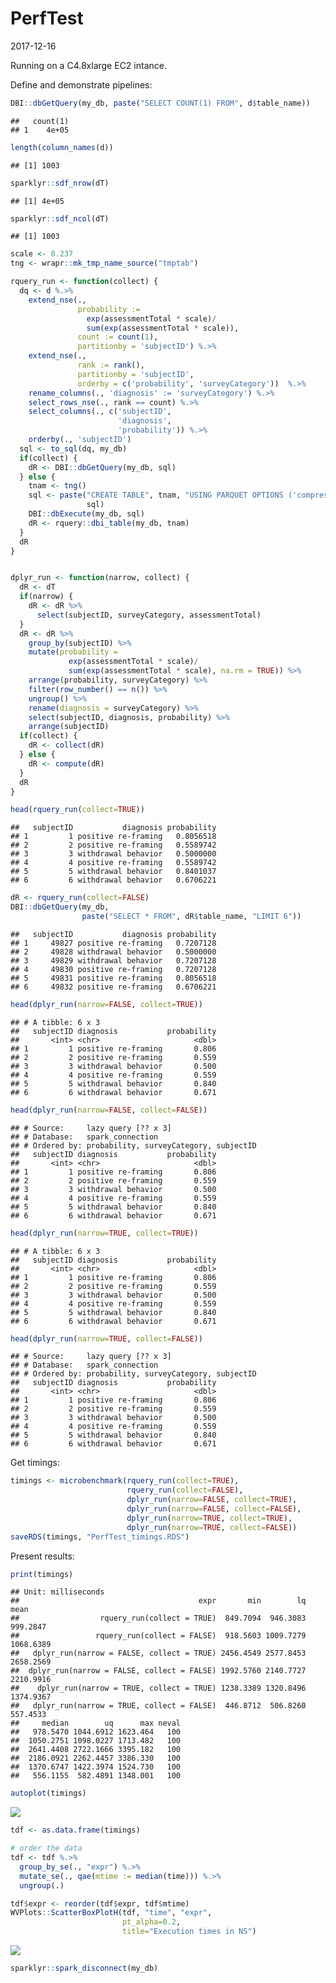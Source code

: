 PerfTest
================
2017-12-16

<!-- PerfTest.md is generated from PerfTest.Rmd. Please edit that file -->
Running on a C4.8xlarge EC2 intance.

Define and demonstrate pipelines:

``` r
DBI::dbGetQuery(my_db, paste("SELECT COUNT(1) FROM", d$table_name))
```

    ##   count(1)
    ## 1    4e+05

``` r
length(column_names(d))
```

    ## [1] 1003

``` r
sparklyr::sdf_nrow(dT)
```

    ## [1] 4e+05

``` r
sparklyr::sdf_ncol(dT)
```

    ## [1] 1003

``` r
scale <- 0.237
tng <- wrapr::mk_tmp_name_source("tmptab")

rquery_run <- function(collect) {
  dq <- d %.>%
    extend_nse(.,
               probability :=
                 exp(assessmentTotal * scale)/
                 sum(exp(assessmentTotal * scale)),
               count := count(1),
               partitionby = 'subjectID') %.>%
    extend_nse(.,
               rank := rank(),
               partitionby = 'subjectID',
               orderby = c('probability', 'surveyCategory'))  %.>%
    rename_columns(., 'diagnosis' := 'surveyCategory') %.>%
    select_rows_nse(., rank == count) %.>%
    select_columns(., c('subjectID', 
                        'diagnosis', 
                        'probability')) %.>%
    orderby(., 'subjectID')
  sql <- to_sql(dq, my_db)
  if(collect) {
    dR <- DBI::dbGetQuery(my_db, sql)
  } else {
    tnam <- tng()
    sql <- paste("CREATE TABLE", tnam, "USING PARQUET OPTIONS ('compression'='snappy') AS", 
                 sql)
    DBI::dbExecute(my_db, sql)
    dR <- rquery::dbi_table(my_db, tnam)
  }
  dR
}


dplyr_run <- function(narrow, collect) {
  dR <- dT
  if(narrow) {
    dR <- dR %>%
      select(subjectID, surveyCategory, assessmentTotal)
  }
  dR <- dR %>%
    group_by(subjectID) %>%
    mutate(probability =
             exp(assessmentTotal * scale)/
             sum(exp(assessmentTotal * scale), na.rm = TRUE)) %>%
    arrange(probability, surveyCategory) %>%
    filter(row_number() == n()) %>%
    ungroup() %>%
    rename(diagnosis = surveyCategory) %>%
    select(subjectID, diagnosis, probability) %>%
    arrange(subjectID)
  if(collect) {
    dR <- collect(dR)
  } else {
    dR <- compute(dR)
  }
  dR
}

head(rquery_run(collect=TRUE))
```

    ##   subjectID           diagnosis probability
    ## 1         1 positive re-framing   0.8056518
    ## 2         2 positive re-framing   0.5589742
    ## 3         3 withdrawal behavior   0.5000000
    ## 4         4 positive re-framing   0.5589742
    ## 5         5 withdrawal behavior   0.8401037
    ## 6         6 withdrawal behavior   0.6706221

``` r
dR <- rquery_run(collect=FALSE) 
DBI::dbGetQuery(my_db, 
                paste("SELECT * FROM", dR$table_name, "LIMIT 6"))
```

    ##   subjectID           diagnosis probability
    ## 1     49827 positive re-framing   0.7207128
    ## 2     49828 withdrawal behavior   0.5000000
    ## 3     49829 withdrawal behavior   0.7207128
    ## 4     49830 positive re-framing   0.7207128
    ## 5     49831 positive re-framing   0.8056518
    ## 6     49832 positive re-framing   0.6706221

``` r
head(dplyr_run(narrow=FALSE, collect=TRUE))
```

    ## # A tibble: 6 x 3
    ##   subjectID diagnosis           probability
    ##       <int> <chr>                     <dbl>
    ## 1         1 positive re-framing       0.806
    ## 2         2 positive re-framing       0.559
    ## 3         3 withdrawal behavior       0.500
    ## 4         4 positive re-framing       0.559
    ## 5         5 withdrawal behavior       0.840
    ## 6         6 withdrawal behavior       0.671

``` r
head(dplyr_run(narrow=FALSE, collect=FALSE))
```

    ## # Source:     lazy query [?? x 3]
    ## # Database:   spark_connection
    ## # Ordered by: probability, surveyCategory, subjectID
    ##   subjectID diagnosis           probability
    ##       <int> <chr>                     <dbl>
    ## 1         1 positive re-framing       0.806
    ## 2         2 positive re-framing       0.559
    ## 3         3 withdrawal behavior       0.500
    ## 4         4 positive re-framing       0.559
    ## 5         5 withdrawal behavior       0.840
    ## 6         6 withdrawal behavior       0.671

``` r
head(dplyr_run(narrow=TRUE, collect=TRUE))
```

    ## # A tibble: 6 x 3
    ##   subjectID diagnosis           probability
    ##       <int> <chr>                     <dbl>
    ## 1         1 positive re-framing       0.806
    ## 2         2 positive re-framing       0.559
    ## 3         3 withdrawal behavior       0.500
    ## 4         4 positive re-framing       0.559
    ## 5         5 withdrawal behavior       0.840
    ## 6         6 withdrawal behavior       0.671

``` r
head(dplyr_run(narrow=TRUE, collect=FALSE))
```

    ## # Source:     lazy query [?? x 3]
    ## # Database:   spark_connection
    ## # Ordered by: probability, surveyCategory, subjectID
    ##   subjectID diagnosis           probability
    ##       <int> <chr>                     <dbl>
    ## 1         1 positive re-framing       0.806
    ## 2         2 positive re-framing       0.559
    ## 3         3 withdrawal behavior       0.500
    ## 4         4 positive re-framing       0.559
    ## 5         5 withdrawal behavior       0.840
    ## 6         6 withdrawal behavior       0.671

Get timings:

``` r
timings <- microbenchmark(rquery_run(collect=TRUE), 
                          rquery_run(collect=FALSE), 
                          dplyr_run(narrow=FALSE, collect=TRUE), 
                          dplyr_run(narrow=FALSE, collect=FALSE), 
                          dplyr_run(narrow=TRUE, collect=TRUE),
                          dplyr_run(narrow=TRUE, collect=FALSE))
saveRDS(timings, "PerfTest_timings.RDS")
```

Present results:

``` r
print(timings)
```

    ## Unit: milliseconds
    ##                                        expr       min        lq      mean
    ##                  rquery_run(collect = TRUE)  849.7094  946.3083  999.2847
    ##                 rquery_run(collect = FALSE)  918.5603 1009.7279 1068.6389
    ##   dplyr_run(narrow = FALSE, collect = TRUE) 2456.4549 2577.8453 2658.2569
    ##  dplyr_run(narrow = FALSE, collect = FALSE) 1992.5760 2140.7727 2210.9916
    ##    dplyr_run(narrow = TRUE, collect = TRUE) 1238.3389 1320.8496 1374.9367
    ##   dplyr_run(narrow = TRUE, collect = FALSE)  446.8712  506.8260  557.4533
    ##     median        uq      max neval
    ##   978.5470 1044.6912 1623.464   100
    ##  1050.2751 1098.0227 1713.482   100
    ##  2641.4408 2722.1666 3395.182   100
    ##  2186.0921 2262.4457 3386.330   100
    ##  1370.6747 1422.3974 1524.730   100
    ##   556.1155  582.4891 1348.001   100

``` r
autoplot(timings)
```

![](PerfTest_files/figure-markdown_github/present-1.png)

``` r
tdf <- as.data.frame(timings)

# order the data
tdf <- tdf %.>%
  group_by_se(., "expr") %.>%
  mutate_se(., qae(mtime := median(time))) %.>%
  ungroup(.)

tdf$expr <- reorder(tdf$expr, tdf$mtime)
WVPlots::ScatterBoxPlotH(tdf, "time", "expr",  
                         pt_alpha=0.2,
                         title="Execution times in NS")
```

![](PerfTest_files/figure-markdown_github/present-2.png)

``` r
sparklyr::spark_disconnect(my_db)
```
